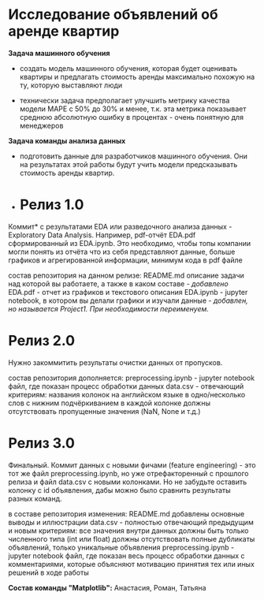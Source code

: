 # Исследование объявлений об аренде квартир

**Задача машинного обучения**

* создать модель машинного обучения, которая будет оценивать квартиры и предлагать стоимость аренды максимально похожую на ту, которую выставляют люди

* технически задача предполагает улучшить метрику качества модели MAPE с 50% до 30% и менее, т.к. эта метрика показывает среднюю абсолютную ошибку в процентах - очень понятную для менеджеров

**Задача команды анализа данных**

* подготовить данные для разработчиков машинного обучения. Они на результатах этой работы будут учить модели предсказывать стоимость аренды квартир.

* # Релиз 1.0
Коммит* с результатами EDA или разведочного анализа данных - Exploratory Data Analysis. Например, pdf-отчёт EDA.pdf сформированный из EDA.ipynb. Это необходимо, чтобы топы компании могли понять из отчёта что из себя представляют данные, больше графиков и агрегированной информации, минимум кода в pdf файле

состав репозитория на данном релизе:
README.md описание задачи над которой вы работаете, а также в каком составе - *добавлено*
EDA.pdf - отчет из графиков и текстового описания
EDA.ipynb - jupyter notebook, в котором вы делали графики и изучали данные - *добавлен, но называется Project1. При необходимости переименуем.* 
# Релиз 2.0
Нужно закоммитить результаты очистки данных от пропусков.

состав репозитория дополняется:
preprocessing.ipynb - jupyter notebook файл, где показан процесс обработки данных
data.csv - отвечающий критериям:
названия колонок на английском языке в одно/несколько слов с нижним подчёркиванием
в каждой колонке должны отсутствовать пропущенные значения (NaN, None и т.д.)
# Релиз 3.0
Финальный. Коммит данных с новыми фичами (feature engineering) - это тот же файл preprocessing.ipynb, но уже отрефакторенный с прошлого релиза и файл data.csv c новыми колонками. Но не забудьте оставить колонку с id объявления, дабы можно было сравнить результаты разных команд.

в составе репозитория изменения:
README.md добавлены основные выводы и иллюстрации
data.csv - полностью отвечающий предыдущим и новым критериям:
все значения внутри данных должны быть только численного типа (int или float)
должны отсутствовать полные дубликаты объявлений, только уникальные объявления
preprocessing.ipynb - jupyter notebook файл, где показан весь процесс обработки данных с комментариями, которые объясняют мотивацию принятия тех или иных решений в ходе работы

**Состав команды "Matplotlib":**
Анастасия,
Роман,
Татьяна

